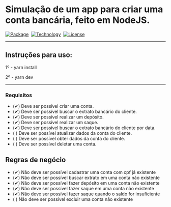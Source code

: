 <h1>Simulação de um app para criar uma conta bancária, feito em NodeJS.</h1>

[![Package][nodemon-image]][nodemon-url] 
[![Technology][node-image]][node-url] 
[![License][license-image]][license-url]


[nodemon-url]: https://www.npmjs.com/package/nodemon
[nodemon-image]: https://img.shields.io/badge/Nodemon-green?style=for-the-badge&logo=Nodemon&logoColor=black

[license-url]: https://opensource.org/licenses/MIT
[license-image]: https://img.shields.io/badge/License-MIT-blue?style=for-the-badge&logo=github

[node-url]: https://nodejs.org/
[node-image]: https://img.shields.io/badge/NodeJS-green?style=for-the-badge&logo=Node-dot-js&logoColor=black

---
## Instruções para uso:

1º - yarn install

2º - yarn dev

---

### Requisitos
- (✔) Deve ser possível criar uma conta.
- (✔) Deve ser possível buscar o extrato bancário do cliente.
- (✔) Deve ser possível realizar um depósito.
- (✔) Deve ser possível realizar um saque.
- (✔) Deve ser possível buscar o extrato bancário do cliente por data.
- ( ) Deve ser possível atualizar dados da conta do cliente.
- ( ) Deve ser possível obter dados da conta do cliente.
- ( ) Deve ser possível deletar uma conta.



## Regras de negócio
- (✔) Não deve ser possível cadastrar uma conta com cpf já existente
- (✔) Não deve ser possível buscar extrato em uma conta não existente
- (✔) Não deve ser possível fazer depósito em uma conta não existente
- (✔) Não deve ser possível fazer saque em uma conta não existente
- (✔) Não deve ser possível fazer saque quando o saldo for insuficiente
- ( ) Não deve ser possível excluir uma conta não existente